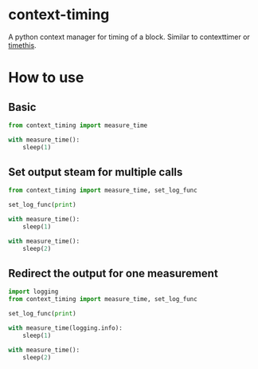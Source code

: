 # context-timing

A python context manager for timing of a block. Similar to contexttimer or 
[timethis](https://github.com/meribold/timethis).

# How to use

## Basic

```python
from context_timing import measure_time

with measure_time():
    sleep(1)

```

## Set output steam for multiple calls

```python
from context_timing import measure_time, set_log_func

set_log_func(print)

with measure_time():
    sleep(1)

with measure_time():
    sleep(2)
```

## Redirect the output for one measurement

```python
import logging
from context_timing import measure_time, set_log_func

set_log_func(print)

with measure_time(logging.info):
    sleep(1)

with measure_time():
    sleep(2)
```